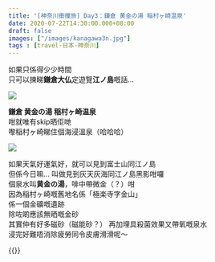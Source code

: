 ```yaml
---
title: '[神奈川衝撞旅] Day3：鎌倉 黄金の湯 稲村ヶ崎温泉'
date: 2020-07-22T14:30:00.000+08:00
draft: false
images: ["/images/kanagawa3n.jpg"]
tags : [travel-日本-神奈川]
---
```


如果只係得少少時間  
只可以揀睇**鎌倉大仏**定遊覽**江ノ島**嘅話...

![](/images/kanagawa3n.jpg)

**鎌倉 黄金の湯 稲村ヶ崎温泉**  
咁就唯有skip晒佢哋  
嚟稲村ヶ崎睇住個海浸溫泉（哈哈哈） 

![](/images/kanagawa3n1.jpg)

如果天氣好運氣好，就可以見到富士山同江ノ島  
但係今日嘛... 叫做見到灰天灰海同江ノ島黑影咁囉  
個泉水叫**黄金の湯**，啡中帶微金（？）咁  
因為稲村ヶ崎嘅舊地名係「極楽寺字金山」  
係一個金礦嘅遺跡  
除咗啲應該無晒嘅金砂  
其實仲有好多磁砂（磁能砂？）
再加埋具殺菌效果又帶氧嘅泉水  
浸完好難唔消除疲勞同令皮膚滑滑呢～


{{<kanagawa>}}
